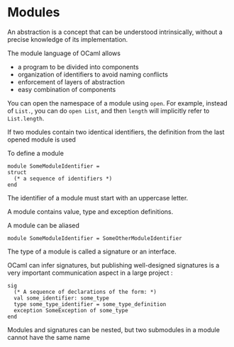 # Modules

An abstraction is a concept that can be understood intrinsically, without a precise knowledge of its implementation.

The module language of OCaml allows

+ a program to be divided into components
+ organization of identifiers to avoid naming conflicts
+ enforcement of layers of abstraction
+ easy combination of components

You can open the namespace of a module using `open`. For example, instead of `List.`, you can do `open List`, and then `length` will implicitly refer to `List.length`.

If two modules contain two identical identifiers, the definition from the last opened module is used

To define a module

```
module SomeModuleIdentifier =
struct
  (* a sequence of identifiers *)
end
```

The identifier of a module must start with an uppercase letter.

A module contains value, type and exception definitions.

A module can be aliased

```
module SomeModuleIdentifier = SomeOtherModuleIdentifier
```

The type of a module is called a signature or an interface.

OCaml can infer signatures, but publishing well-designed signatures is a very important communication aspect in a large project
:
```
sig
  (* A sequence of declarations of the form: *)
  val some_identifier: some_type
  type some_type_identifier = some_type_definition
  exception SomeException of some_type
end
```

Modules and signatures can be nested, but two submodules in a module cannot have the same name
